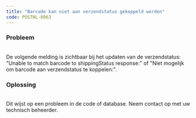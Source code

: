 ```yaml
---
title: "Barcode kan niet aan verzendstatus gekoppeld worden"
code: POSTNL-0063
---
```


<div class="columnLayout single" data-layout="single">
<div class="cell normal" data-type="normal">
<div class="innerCell">
<p><h3>Probleem</h3><br>De volgende melding is zichtbaar bij het updaten van de verzendstatus:<br>"Unable to match barcode to shippingStatus response:" of "Niet mogelijk om barcode aan verzendstatus te koppelen:".<br><h3>Oplossing</h3><br>Dit wijst op een probleem in de code of database. Neem contact op met uw technisch beheerder.</p></div>
</div>
</div>